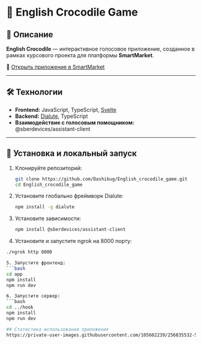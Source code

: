 # 🐊 English Crocodile Game

## 🎯 Описание

**English Crocodile** — интерактивное голосовое приложение, созданное в рамках курсового проекта для платформы **SmartMarket**.

🔗 [Открыть приложение в SmartMarket](https://apps.sber.ru/salute-apps/45f102ab-d2b2-4f39-8be3-b59ffe0803dc/)

---

## 🛠️ Технологии

- **Frontend:** JavaScript, TypeScript, [Svelte](https://svelte.dev)
- **Backend:** [Dialute](https://github.com/sberdevices/dialute), TypeScript
- **Взаимодействие с голосовым помощником:** @sberdevices/assistant-client

---
  

## 🚀 Установка и локальный запуск

1. Клонируйте репозиторий:

   ```bash
   git clone https://github.com/Dashibug/English_crocodile_game.git
   cd English_crocodile_game
   
2. Установите глобально фреймворк Dialute:
   
   ```bash
   npm install -g dialute
   
3. Установите зависимости:
   
   ```bash
   npm install @sberdevices/assistant-client
   
4. Установите и запустите ngrok на 8000 порту:
   
  ```bash
  ./ngrok http 8000

5. Запустите фронтенд:
  ```bash
  cd app
  npm install
  npm run dev

6. Запустите сервер:
  ```bash
  cd ../hook
  npm install
  npm run dev

## Статистика использования приложения
https://private-user-images.githubusercontent.com/105602239/256835532-56d2ecdf-1c6d-495f-91b3-50cea9b5beba.png?jwt=eyJhbGciOiJIUzI1NiIsInR5cCI6IkpXVCJ9.eyJpc3MiOiJnaXRodWIuY29tIiwiYXVkIjoicmF3LmdpdGh1YnVzZXJjb250ZW50LmNvbSIsImtleSI6ImtleTUiLCJleHAiOjE3NTM3MTE0OTgsIm5iZiI6MTc1MzcxMTE5OCwicGF0aCI6Ii8xMDU2MDIyMzkvMjU2ODM1NTMyLTU2ZDJlY2RmLTFjNmQtNDk1Zi05MWIzLTUwY2VhOWI1YmViYS5wbmc_WC1BbXotQWxnb3JpdGhtPUFXUzQtSE1BQy1TSEEyNTYmWC1BbXotQ3JlZGVudGlhbD1BS0lBVkNPRFlMU0E1M1BRSzRaQSUyRjIwMjUwNzI4JTJGdXMtZWFzdC0xJTJGczMlMkZhd3M0X3JlcXVlc3QmWC1BbXotRGF0ZT0yMDI1MDcyOFQxMzU5NThaJlgtQW16LUV4cGlyZXM9MzAwJlgtQW16LVNpZ25hdHVyZT0xODFjZDg1ZDFmYjBlOTI2ZDRjZGMzMTNkYzgzNGY5NTA2MjdiOWE1OGQwN2FkNGI0MWVhMDk3OGU4MjJlYTAxJlgtQW16LVNpZ25lZEhlYWRlcnM9aG9zdCJ9.XRxND3aaUykyrh2Xcnd0owRZBH_hpH8fSVOTwMmYFPw<img width="1108" height="942" alt="image" src="https://github.com/user-attachments/assets/e52e82e9-f5d4-4601-afca-528c6422c97c" />
